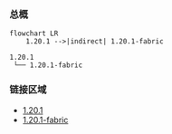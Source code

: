 ### 总概

```mermaid
flowchart LR
    1.20.1 -->|indirect| 1.20.1-fabric
```

```
1.20.1
 └── 1.20.1-fabric
```

### 链接区域

- [1.20.1](/projects/1.20/assets/modrinth-hex-spell-wheel/spellwheel)
- [1.20.1-fabric](/projects/1.20-fabric/assets/modrinth-hex-spell-wheel/spellwheel)